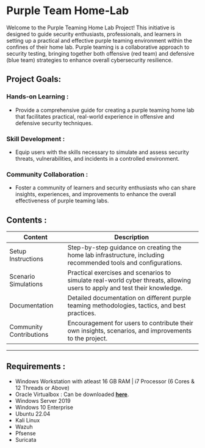 # Purple Team Home-Lab
Welcome to the Purple Teaming Home Lab Project! This initiative is designed to guide security enthusiasts, professionals, and learners in setting up a practical and effective purple teaming environment within the confines of their home lab. Purple teaming is a collaborative approach to security testing, bringing together both offensive (red team) and defensive (blue team) strategies to enhance overall cybersecurity resilience.

## Project Goals:
### Hands-on Learning : 
- Provide a comprehensive guide for creating a purple teaming home lab that facilitates practical, real-world experience in offensive and defensive security techniques.

### Skill Development :
- Equip users with the skills necessary to simulate and assess security threats, vulnerabilities, and incidents in a controlled environment.

### Community Collaboration : 
- Foster a community of learners and security enthusiasts who can share insights, experiences, and improvements to enhance the overall effectiveness of purple teaming labs.

## Contents :
|Content|Description|
|---|---|
|Setup Instructions|Step-by-step guidance on creating the home lab infrastructure, including recommended tools and configurations.|
|Scenario Simulations|Practical exercises and scenarios to simulate real-world cyber threats, allowing users to apply and test their knowledge.|
|Documentation|Detailed documentation on different purple teaming methodologies, tactics, and best practices.|
|Community Contributions|Encouragement for users to contribute their own insights, scenarios, and improvements to the project.|

---

## Requirements :

- Windows Workstation with atleast 16 GB RAM |  i7 Processor (6 Cores & 12 Threads or Above)
- Oracle Virtualbox : Can be downloaded [**here**](https://www.virtualbox.org/wiki/Downloads).
- Windows Server 2019
- Windows 10 Enterprise
- Ubuntu 22.04
- Kali Linux
- Wazuh
- Pfsense
- Suricata